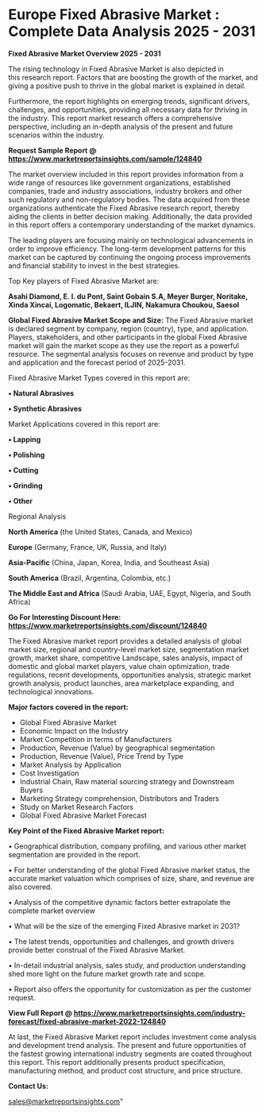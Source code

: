 # Europe Fixed Abrasive Market : Complete Data Analysis 2025 - 2031

<Strong> Fixed Abrasive Market Overview 2025 - 2031</strong>

The rising technology in Fixed Abrasive Market is also depicted in this research report. Factors that are boosting the growth of the market, and giving a positive push to thrive in the global market is explained in detail.

Furthermore, the report highlights on emerging trends, significant drivers, challenges, and opportunities, providing all necessary data for thriving in the industry. This report market research offers a comprehensive perspective, including an in-depth analysis of the present and future scenarios within the industry.

<strong>Request Sample Report @ <a href=https://www.marketreportsinsights.com/sample/124840>https://www.marketreportsinsights.com/sample/124840</a></strong>

The market overview included in this report provides information from a wide range of resources like government organizations, established companies, trade and industry associations, industry brokers and other such regulatory and non-regulatory bodies. The data acquired from these organizations authenticate the Fixed Abrasive research report, thereby aiding the clients in better decision making. Additionally, the data provided in this report offers a contemporary understanding of the market dynamics.

The leading players are focusing mainly on technological advancements in order to improve efficiency. The long-term development patterns for this market can be captured by continuing the ongoing process improvements and financial stability to invest in the best strategies.

Top Key players of Fixed Abrasive Market are:

<strong>Asahi Diamond, E. I. du Pont, Saint Gobain S.A, Meyer Burger, Noritake, Xinda Xincai, Logomatic, Bekaert, ILJIN, Nakamura Choukou, Saesol</strong>

<strong><b>Global Fixed Abrasive Market Scope and Size:</b></strong>
The Fixed Abrasive market is declared segment by company, region (country), type, and application. Players, stakeholders, and other participants in the global Fixed Abrasive market will gain the market scope as they use the report as a powerful resource. The segmental analysis focuses on revenue and product by type and application and the forecast period of 2025-2031.

Fixed Abrasive Market Types covered in this report are:

<strong>• Natural Abrasives

• Synthetic Abrasives</strong>

Market Applications covered in this report are:

<strong>• Lapping

• Polishing

• Cutting

• Grinding

• Other</strong> 

Regional Analysis

<strong>North America</strong> (the United States, Canada, and Mexico)

<strong>Europe</strong> (Germany, France, UK, Russia, and Italy)

<strong>Asia-Pacific</strong> (China, Japan, Korea, India, and Southeast Asia)

<strong>South America</strong> (Brazil, Argentina, Colombia, etc.)

<strong>The Middle East and Africa</strong> (Saudi Arabia, UAE, Egypt, Nigeria, and South Africa)

<strong>Go For Interesting Discount Here: <a href=https://www.marketreportsinsights.com/discount/124840>https://www.marketreportsinsights.com/discount/124840</a></strong>

The Fixed Abrasive market report provides a detailed analysis of global market size, regional and country-level market size, segmentation market growth, market share, competitive Landscape, sales analysis, impact of domestic and global market players, value chain optimization, trade regulations, recent developments, opportunities analysis, strategic market growth analysis, product launches, area marketplace expanding, and technological innovations.

<strong><b>Major factors covered in the report:</b></strong>
<ul>
  <li>Global Fixed Abrasive Market </li>
  <li>Economic Impact on the Industry</li>
  <li>Market Competition in terms of Manufacturers</li>
  <li>Production, Revenue (Value) by geographical segmentation</li>
  <li>Production, Revenue (Value), Price Trend by Type</li>
  <li>Market Analysis by Application</li>
  <li>Cost Investigation</li>
  <li>Industrial Chain, Raw material sourcing strategy and Downstream Buyers</li>
  <li>Marketing Strategy comprehension, Distributors and Traders</li>
  <li>Study on Market Research Factors</li>
  <li>Global Fixed Abrasive Market Forecast</li>
</ul>

<strong><b>Key Point of the Fixed Abrasive Market report:</b></strong>

• Geographical distribution, company profiling, and various other market segmentation are provided in the report.

• For better understanding of the global Fixed Abrasive market status, the accurate market valuation which comprises of size, share, and revenue are also covered.

• Analysis of the competitive dynamic factors better extrapolate the complete market overview

• What will be the size of the emerging Fixed Abrasive market in 2031?

• The latest trends, opportunities and challenges, and growth drivers provide better construal of the Fixed Abrasive Market.

• In-detail industrial analysis, sales study, and production understanding shed more light on the future market growth rate and scope.

• Report also offers the opportunity for customization as per the customer request.

<strong><b>View Full Report @ <a href=https://www.marketreportsinsights.com/industry-forecast/fixed-abrasive-market-2022-124840>https://www.marketreportsinsights.com/industry-forecast/fixed-abrasive-market-2022-124840</a></b></strong>


At last, the Fixed Abrasive Market report includes investment come analysis and development trend analysis. The present and future opportunities of the fastest growing international industry segments are coated throughout this report. This report additionally presents product specification, manufacturing method, and product cost structure, and price structure.

<strong>Contact Us:</strong>

sales@marketreportsinsights.com"
